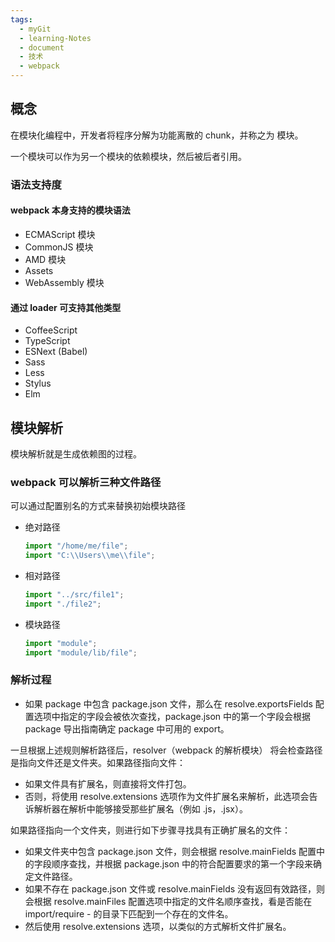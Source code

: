```yaml
---
tags:
  - myGit
  - learning-Notes
  - document
  - 技术
  - webpack
---
```


## 概念

在模块化编程中，开发者将程序分解为功能离散的 chunk，并称之为 模块。

一个模块可以作为另一个模块的依赖模块，然后被后者引用。

### 语法支持度

#### webpack 本身支持的模块语法

- ECMAScript 模块
- CommonJS 模块
- AMD 模块
- Assets
- WebAssembly 模块

#### 通过 loader 可支持其他类型

- CoffeeScript
- TypeScript
- ESNext (Babel)
- Sass
- Less
- Stylus
- Elm

## 模块解析

模块解析就是生成依赖图的过程。

### webpack 可以解析三种文件路径

可以通过配置别名的方式来替换初始模块路径

- 绝对路径
  ```js
  import "/home/me/file";
  import "C:\\Users\\me\\file";
  ```
- 相对路径
  ```js
  import "../src/file1";
  import "./file2";
  ```
- 模块路径
  ```js
  import "module";
  import "module/lib/file";
  ```

### 解析过程

- 如果 package 中包含 package.json 文件，那么在 resolve.exportsFields 配置选项中指定的字段会被依次查找，package.json 中的第一个字段会根据 package 导出指南确定 package 中可用的 export。

一旦根据上述规则解析路径后，resolver（webpack 的解析模块） 将会检查路径是指向文件还是文件夹。如果路径指向文件：

- 如果文件具有扩展名，则直接将文件打包。
- 否则，将使用 resolve.extensions 选项作为文件扩展名来解析，此选项会告诉解析器在解析中能够接受那些扩展名（例如 .js，.jsx）。

如果路径指向一个文件夹，则进行如下步骤寻找具有正确扩展名的文件：

- 如果文件夹中包含 package.json 文件，则会根据 resolve.mainFields 配置中的字段顺序查找，并根据 package.json 中的符合配置要求的第一个字段来确定文件路径。
- 如果不存在 package.json 文件或 resolve.mainFields 没有返回有效路径，则会根据 resolve.mainFiles 配置选项中指定的文件名顺序查找，看是否能在 import/require - 的目录下匹配到一个存在的文件名。
- 然后使用 resolve.extensions 选项，以类似的方式解析文件扩展名。